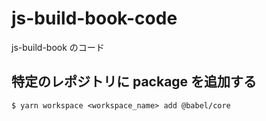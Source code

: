 # js-build-book-code

js-build-book のコード

## 特定のレポジトリに package を追加する

```
$ yarn workspace <workspace_name> add @babel/core
```
